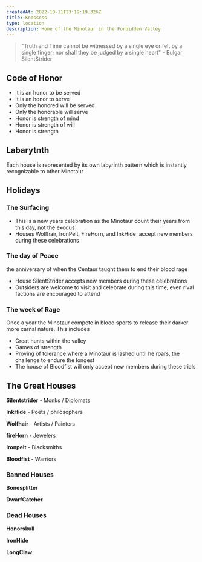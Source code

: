 ```yaml
---
createdAt: 2022-10-11T23:19:19.326Z
title: Knossoss
type: location
description: Home of the Minotaur in the Forbidden Valley
---
```

> "Truth and Time cannot be witnessed by a single eye or felt by a single finger; nor shall they be judged by a single heart" - Bulgar SilentStrider



## Code of Honor

* It is an honor to be served
* It is an honor to serve
* Only the honored will be served
* Only the honorable will serve
* Honor is strength of mind
* Honor is strength of will
* Honor is strength



## L﻿abarytnth

Each house is represented by its own labyrinth pattern which is instantly recognizable to other Minotaur

## Holidays

### The Surfacing

* This is a new years celebration as the Minotaur count their years from this day, not the exodus
* Houses Wolfhair, IronPelt, FireHorn, and InkHide  accept new members during these celebrations

### The day of Peace

the anniversary of when the Centaur taught them to end their blood rage

* House SilentStrider accepts new members during these celebrations
* Outsiders are welcome to visit and celebrate during this time, even rival factions are encouraged to attend

### T﻿he week of Rage 

Once a year the Minotaur compete in blood sports to release their darker more carnal nature. This includes

* Great hunts within the valley
* Games of strength
* Proving of tolerance where a Minotaur is lashed until he roars, the challenge to endure the longest
* The house of Bloodfist will only accept new members during these trials



## The Great Houses

**Silentstrider** - Monks / Diplomats

**InkHide** - Poets / philosophers

**Wolfhair** - Artists / Painters

**fireHorn** - Jewelers

**Ironpelt** - Blacksmiths

**Bloodfist** - Warriors

### Banned Houses

**Bonesplitter**

**DwarfCatcher**

### Dead Houses

**Honorskull**

**IronHide**

**LongClaw**
